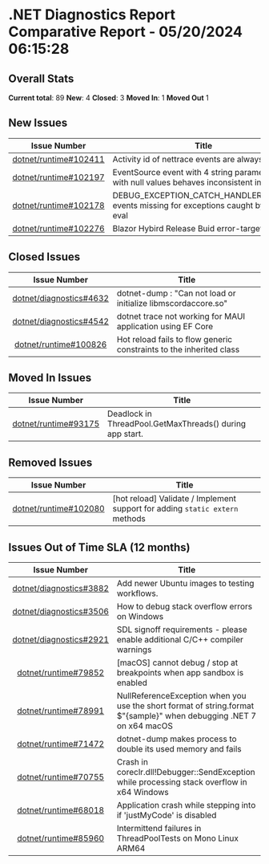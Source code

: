 # .NET Diagnostics Report Comparative Report - 05/20/2024 06:15:28

## Overall Stats

**Current total**: 89
**New**: 4
**Closed**: 3
**Moved In**: 1
**Moved Out** 1

## New Issues

| **Issue Number** | **Title** |
| :--------------: | --------- |
| [dotnet/runtime#102411](https://github.com/dotnet/runtime/issues/102411) | Activity id of nettrace events are always 0   |
| [dotnet/runtime#102197](https://github.com/dotnet/runtime/issues/102197) | EventSource event with 4 string parameters with null values behaves inconsistent in .NET 8 |
| [dotnet/runtime#102178](https://github.com/dotnet/runtime/issues/102178) | DEBUG_EXCEPTION_CATCH_HANDLER_FOUND events missing for exceptions caught by func-eval |
| [dotnet/runtime#102276](https://github.com/dotnet/runtime/issues/102276) | Blazor Hybird Release Buid error-target andriod |

## Closed Issues

| **Issue Number** | **Title** |
| :--------------: | --------- |
| [dotnet/diagnostics#4632](https://github.com/dotnet/diagnostics/issues/4632) | dotnet-dump :  "Can not load or initialize libmscordaccore.so" |
| [dotnet/diagnostics#4542](https://github.com/dotnet/diagnostics/issues/4542) | dotnet trace not working for MAUI application using EF Core |
| [dotnet/runtime#100826](https://github.com/dotnet/runtime/issues/100826) | Hot reload fails to flow generic constraints to the inherited class |

## Moved In Issues

| **Issue Number** | **Title** |
| :--------------: | --------- |
| [dotnet/runtime#93175](https://github.com/dotnet/runtime/issues/93175) | Deadlock in ThreadPool.GetMaxThreads() during app start. |

## Removed Issues

| **Issue Number** | **Title** |
| :--------------: | --------- |
| [dotnet/runtime#102080](https://github.com/dotnet/runtime/issues/102080) | [hot reload] Validate / Implement support for adding `static extern` methods |

## Issues Out of Time SLA (12 months)

| **Issue Number** | **Title** |
| :--------------: | --------- |
| [dotnet/diagnostics#3882](https://github.com/dotnet/diagnostics/issues/3882) | Add newer Ubuntu images to testing workflows. |
| [dotnet/diagnostics#3506](https://github.com/dotnet/diagnostics/issues/3506) | How to debug stack overflow errors on Windows |
| [dotnet/diagnostics#2921](https://github.com/dotnet/diagnostics/issues/2921) | SDL signoff requirements - please enable additional C/C++ compiler warnings |
| [dotnet/runtime#79852](https://github.com/dotnet/runtime/issues/79852) | [macOS] cannot debug / stop at breakpoints when app sandbox is enabled |
| [dotnet/runtime#78991](https://github.com/dotnet/runtime/issues/78991) | NullReferenceException when you use the short format of string.format $"{sample}" when debugging .NET 7 on x64 macOS |
| [dotnet/runtime#71472](https://github.com/dotnet/runtime/issues/71472) | dotnet-dump makes process to double its used memory and fails |
| [dotnet/runtime#70755](https://github.com/dotnet/runtime/issues/70755) | Crash in coreclr.dll!Debugger::SendException while processing stack overflow in x64 Windows |
| [dotnet/runtime#68018](https://github.com/dotnet/runtime/issues/68018) | Application crash while stepping into if 'justMyCode' is disabled |
| [dotnet/runtime#85960](https://github.com/dotnet/runtime/issues/85960) | Intermittend failures in ThreadPoolTests on Mono Linux ARM64 |

